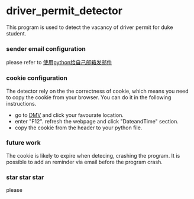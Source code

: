 # driver_permit_detector

This program is used to detect the vacancy of driver permit for duke student.

### sender email configuration

please refer to [使用python给自己邮箱发邮件](https://blog.csdn.net/weixin_40475396/article/details/78693408)

### cookie configuration

The detector rely on the the correctness of cookie, which means you need to copy the cookie from your browser. You can do it in the following instructions.

* go to [DMV](https://skiptheline.ncdot.gov/Webapp/WizardAppt/Unit) and click your favourate location.
* enter "F12". refresh the webpage and click "DateandTime" section. 
* copy the cookie from the header to your python file.


### future work

The cookie is likely to expire when detecing, crashing the program. It is possible to add an reminder via email before the program crash.


### star star star

please